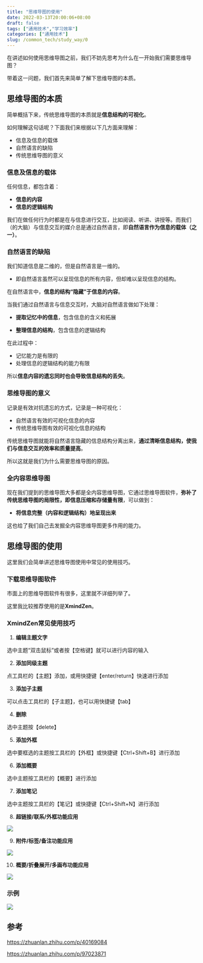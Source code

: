 ```yaml
---
title: "思维导图的使用"
date: 2022-03-13T20:00:06+08:00
draft: false
tags: ["通用技术","学习效率"]
categories: ["通用技术"]
slug: /common_tech/study_way/0
---
```


在讲述如何使用思维导图之前，我们不妨先思考为什么在一开始我们需要思维导图？

带着这一问题，我们首先来简单了解下思维导图的本质。

## 思维导图的本质

简单概括下来，传统思维导图的本质就是**信息结构的可视化**。

如何理解这句话呢？下面我们来根据以下几方面来理解：

- 信息及信息的载体
- 自然语言的缺陷
- 传统思维导图的意义

### 信息及信息的载体

任何信息，都包含着：

- **信息的内容**
- **信息的逻辑结构**

我们在做任何行为时都是在与信息进行交互，比如阅读、听讲、讲授等。而我们（的大脑）与信息交互的媒介总是通过自然语言，即**自然语言作为信息的载体（之一）**。

### 自然语言的缺陷

我们知道信息是二维的，但是自然语言是一维的。

- 即自然语言虽然可以呈现信息的所有内容，但却难以呈现信息的结构。

在自然语言中，**信息的结构“隐藏”于信息的内容**。

当我们通过自然语言与信息交互时，大脑对自然语言做如下处理：

- **提取记忆中的信息**，包含信息的含义和拓展

- **整理信息的结构**，包含信息的逻辑结构

在此过程中：

- 记忆能力是有限的
- 处理信息的逻辑结构的能力有限

所以**信息内容的遗忘同时也会导致信息结构的丢失**。

### 思维导图的意义

记录是有效对抗遗忘的方式，记录是一种可视化：

- 自然语言有效的可视化信息的内容
- 传统思维导图有效的可视化信息的结构

传统思维导图就能将自然语言隐藏的信息结构分离出来，**通过清晰信息结构，使我们与信息交互的效率和质量提高**。

所以这就是我们为什么需要思维导图的原因。

### 全内容思维导图

现在我们提到的思维导图大多都是全内容思维导图，它通过思维导图软件，**弥补了传统思维导图的局限性，即信息压缩和存储量有限**，可以做到：

- **将信息完整（内容和逻辑结构）地呈现出来**

这也给了我们自己去发掘全内容思维导图更多作用的能力。

## 思维导图的使用

这里我们会简单讲述思维导图使用中常见的使用技巧。

### 下载思维导图软件

市面上的思维导图软件有很多，这里就不详细列举了。

这里我比较推荐使用的是**XmindZen**。

### XmindZen常见使用技巧

1. **编辑主题文字**

选中主题“双击鼠标”或者按【空格键】就可以进行内容的输入

2. **添加同级主题**

点工具栏的【主题】添加，或用快捷键【enter/return】快速进行添加

3. **添加子主题**

可以点击工具栏的【子主题】，也可以用快捷键【tab】

4. **删除**

选中主题按【delete】

5. **添加外框**

选中要框选的主题按工具栏的【外框】或快捷键【Ctrl+Shift+B】进行添加

6. **添加概要**

选中主题按工具栏的【概要】进行添加

7. **添加笔记**

选中主题按工具栏的【笔记】或快捷键【Ctrl+Shift+N】进行添加

8. **超链接/联系/外框功能应用**

![](https://img.zhengyua.cn/img/202203132043924.png)

9. **附件/标签/备注功能应用**

![](https://img.zhengyua.cn/img/202203132044542.png)

10. **概要/折叠展开/多画布功能应用**

![](https://img.zhengyua.cn/img/202203132044440.png)

### 示例

![](https://img.zhengyua.cn/img/202203132050334.png)

## 参考

https://zhuanlan.zhihu.com/p/40169084

https://zhuanlan.zhihu.com/p/97023871